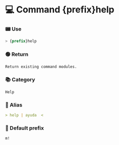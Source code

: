 # 💻 Command {prefix}help

### 📟 Use
```css
> {prefix}help
```

### 🟢 Return
```md
Return existing command modules.
```

### 📚 Category
```md
Help
```

### 📜 Alias
```md
> help | ayuda  <
```

### 🤖 Default prefix
```css
m!
```
